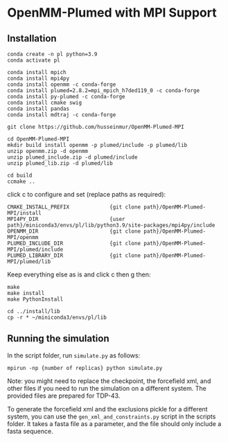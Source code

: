 # OpenMM-Plumed with MPI Support

## Installation

```
conda create -n pl python=3.9
conda activate pl

conda install mpich
conda install mpi4py
conda install openmm -c conda-forge
conda install plumed=2.8.2=mpi_mpich_h7ded119_0 -c conda-forge
conda install py-plumed -c conda-forge
conda install cmake swig
conda install pandas
conda install mdtraj -c conda-forge

git clone https://github.com/husseinmur/OpenMM-Plumed-MPI

cd OpenMM-Plumed-MPI
mkdir build install openmm -p plumed/include -p plumed/lib
unzip openmm.zip -d openmm
unzip plumed_include.zip -d plumed/include
unzip plumed_lib.zip -d plumed/lib

cd build
ccmake ..
```

click c to configure and set (replace paths as required):
```
CMAKE_INSTALL_PREFIX             {git clone path}/OpenMM-Plumed-MPI/install
MPI4PY_DIR                       {user path}/miniconda3/envs/pl/lib/python3.9/site-packages/mpi4py/include
OPENMM_DIR                       {git clone path}/OpenMM-Plumed-MPI/openmm
PLUMED_INCLUDE_DIR               {git clone path}/OpenMM-Plumed-MPI/plumed/include
PLUMED_LIBRARY_DIR               {git clone path}/OpenMM-Plumed-MPI/plumed/lib
```
Keep everything else as is and click c then g then:
```
make
make install
make PythonInstall

cd ../install/lib
cp -r * ~/miniconda3/envs/pl/lib
```

## Running the simulation
In the script folder, run `simulate.py` as follows:

```
mpirun -np {number of replicas} python simulate.py
```

Note: you might need to replace the checkpoint, the forcefield xml, and other files if you need to run the simulation on a different system. The provided files are prepared for TDP-43.

To generate the forcefield xml and the exclusions pickle for a different system, you can use the `gen_xml_and_constraints.py` script in the scripts folder. It takes a fasta file as a parameter, and the file should only include a fasta sequence.
